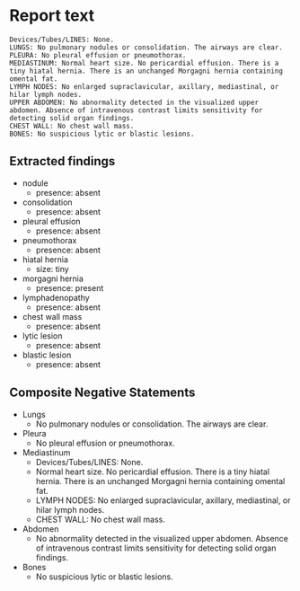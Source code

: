 # Report text

```text
Devices/Tubes/LINES: None.
LUNGS: No pulmonary nodules or consolidation. The airways are clear.
PLEURA: No pleural effusion or pneumothorax.
MEDIASTINUM: Normal heart size. No pericardial effusion. There is a tiny hiatal hernia. There is an unchanged Morgagni hernia containing omental fat.
LYMPH NODES: No enlarged supraclavicular, axillary, mediastinal, or hilar lymph nodes.
UPPER ABDOMEN: No abnormality detected in the visualized upper abdomen. Absence of intravenous contrast limits sensitivity for detecting solid organ findings.
CHEST WALL: No chest wall mass.
BONES: No suspicious lytic or blastic lesions.
```

## Extracted findings

- nodule
  - presence: absent
- consolidation
  - presence: absent
- pleural effusion
  - presence: absent
- pneumothorax
  - presence: absent
- hiatal hernia
  - size: tiny
- morgagni hernia
  - presence: present
- lymphadenopathy
  - presence: absent
- chest wall mass
  - presence: absent
- lytic lesion
  - presence: absent
- blastic lesion
  - presence: absent

## Composite Negative Statements

- Lungs
  - No pulmonary nodules or consolidation. The airways are clear.
- Pleura
  - No pleural effusion or pneumothorax.
- Mediastinum
  - Devices/Tubes/LINES: None.
  - Normal heart size. No pericardial effusion. There is a tiny hiatal hernia. There is an unchanged Morgagni hernia containing omental fat.
  - LYMPH NODES: No enlarged supraclavicular, axillary, mediastinal, or hilar lymph nodes.
  - CHEST WALL: No chest wall mass.
- Abdomen
  - No abnormality detected in the visualized upper abdomen. Absence of intravenous contrast limits sensitivity for detecting solid organ findings.
- Bones
  - No suspicious lytic or blastic lesions.
